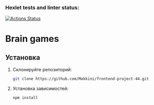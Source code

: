 ### Hexlet tests and linter status:
[![Actions Status](https://github.com/Makkini/frontend-project-44/actions/workflows/hexlet-check.yml/badge.svg)](https://github.com/Makkini/frontend-project-44/actions)

# Brain games



## Установка
1. Склонируйте репозиторий:
   ```bash
   git clone https://github.com/Makkini/frontend-project-44.git
2. Установка зависимостей:
    ```bash
   npm install
